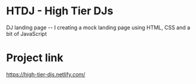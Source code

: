 # HTDJ - High Tier DJs
DJ landing page -- 
I creating a mock landing page using HTML, CSS and a bit of JavaScript

# Project link
https://high-tier-djs.netlify.com/
